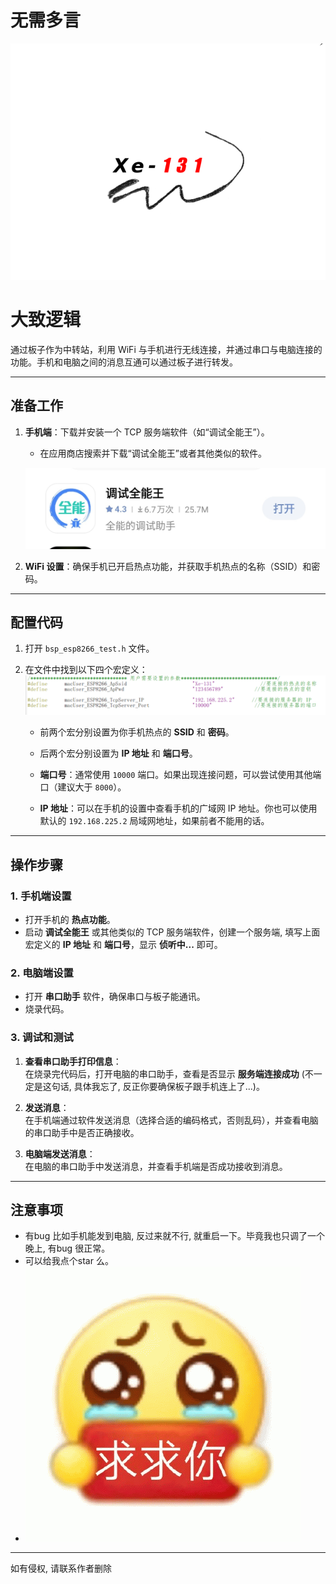 # 无需多言
![调试全能王](.\img\Xe-131-W.png)

# 大致逻辑

通过板子作为中转站，利用 WiFi 与手机进行无线连接，并通过串口与电脑连接的功能。手机和电脑之间的消息互通可以通过板子进行转发。

---

## 准备工作

1. **手机端**：下载并安装一个 TCP 服务端软件（如“调试全能王”）。  
   - 在应用商店搜索并下载“调试全能王”或者其他类似的软件。

   ![调试全能王](.\img\Screenshot_20241203_180510.jpg)

2. **WiFi 设置**：确保手机已开启热点功能，并获取手机热点的名称（SSID）和密码。

---

## 配置代码

1. 打开 `bsp_esp8266_test.h` 文件。

2. 在文件中找到以下四个宏定义：
    ![alt text](.\img\image.png)
   - 前两个宏分别设置为你手机热点的 **SSID** 和 **密码**。
   - 后两个宏分别设置为 **IP 地址** 和 **端口号**。
   
   - **端口号**：通常使用 `10000` 端口。如果出现连接问题，可以尝试使用其他端口（建议大于 `8000`）。
   - **IP 地址**：可以在手机的设置中查看手机的广域网 IP 地址。你也可以使用默认的 `192.168.225.2` 局域网地址，如果前者不能用的话。

---

## 操作步骤

### 1. 手机端设置

- 打开手机的 **热点功能**。
- 启动 **调试全能王** 或其他类似的 TCP 服务端软件，创建一个服务端, 填写上面宏定义的 **IP 地址** 和 **端口号**，显示 **侦听中...** 即可。

### 2. 电脑端设置

- 打开 **串口助手** 软件，确保串口与板子能通讯。
- 烧录代码。

### 3. 调试和测试

1. **查看串口助手打印信息**：  
   在烧录完代码后，打开电脑的串口助手，查看是否显示 **服务端连接成功** (不一定是这句话, 具体我忘了, 反正你要确保板子跟手机连上了...)。

2. **发送消息**：  
   在手机端通过软件发送消息（选择合适的编码格式，否则乱码），并查看电脑的串口助手中是否正确接收。

3. **电脑端发送消息**：  
   在电脑的串口助手中发送消息，并查看手机端是否成功接收到消息。

---

## 注意事项

- 有bug 比如手机能发到电脑, 反过来就不行, 就重启一下。毕竟我也只调了一个晚上, 有bug 很正常。
- 可以给我点个star 么。
- ![alt text](.\img\6070c077a83bccop.gif)

---
如有侵权, 请联系作者删除



